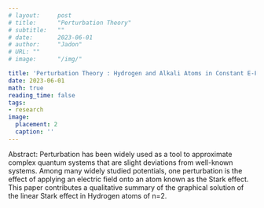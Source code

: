 ```yaml
---
# layout:     post 
# title:      "Perturbation Theory"
# subtitle:   ""
# date:       2023-06-01
# author:     "Jadon"
# URL: ""
# image:      "/img/"

title: 'Perturbation Theory : Hydrogen and Alkali Atoms in Constant E-Field' 
date: 2023-06-01
math: true
reading_time: false
tags:
- research
image:
  placement: 2
  caption: ''
---
```


Abstract: Perturbation has been widely used as a tool to approximate complex quantum systems that are slight deviations from well-known systems. Among many widely studied potentials, one perturbation is the effect of applying an electric field onto an atom known as the Stark effect. This paper contributes a qualitative summary of the graphical solution of the linear Stark effect in Hydrogen atoms of n=2.

